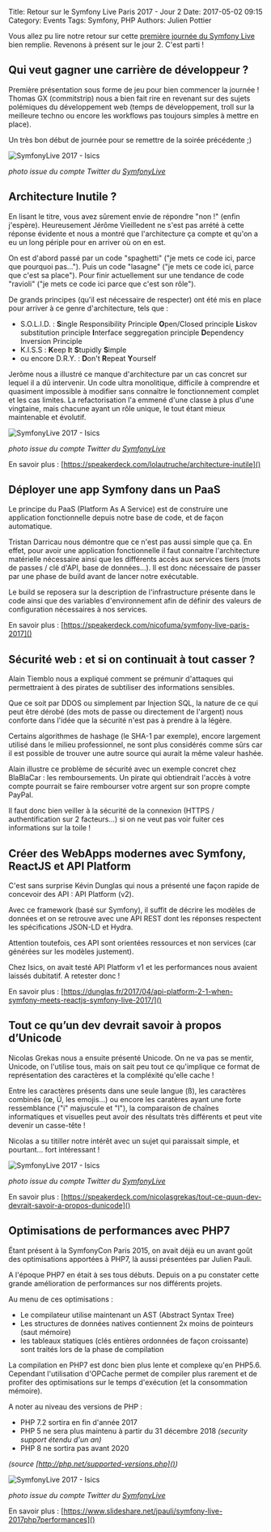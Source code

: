 Title: Retour sur le Symfony Live Paris 2017 - Jour 2
Date: 2017-05-02 09:15
Category: Events
Tags: Symfony, PHP
Authors: Julien Pottier

Vous allez pu lire notre retour sur cette [première journée du Symfony Live](https://blog.isics.fr/retour-sur-le-symfony-live-paris-2017-jour-1.html) bien remplie. Revenons à présent sur le jour 2. C'est parti !

## Qui veut gagner une carrière de développeur ?

Première présentation sous forme de jeu pour bien commencer la journée ! Thomas GX (commitstrip) nous a bien fait rire en revenant sur des sujets polémiques du développement web (temps de développement, troll sur la meilleure techno ou encore les workflows pas toujours simples à mettre en place).

Un très bon début de journée pour se remettre de la soirée précédente ;)

![SymfonyLive 2017 - Isics]({filename}/images/sflive2017_04.jpg)

*photo issue du compte Twitter du [SymfonyLive](https://twitter.com/symfony_live)*


## Architecture Inutile ?

En lisant le titre, vous avez sûrement envie de répondre "non !" (enfin j'espère). Heureusement Jérôme Vieilledent ne s'est pas arrété à cette réponse évidente et nous a montré que l'architecture ça compte et qu'on a eu un long périple pour en arriver où on en est.

On est d'abord passé par un code "spaghetti" ("je mets ce code ici, parce que pourquoi pas...").
Puis un code "lasagne" ("je mets ce code ici, parce que c'est sa place").
Pour finir actuellement sur une tendance de code "ravioli" ("je mets ce code ici parce que c'est son rôle").

De grands principes (qu'il est nécessaire de respecter) ont été mis en place pour arriver à ce genre d'architecture, tels que :

* S.O.L.I.D. : **S**ingle Responsibility Principle **O**pen/Closed principle **L**iskov substitution principle **I**nterface seggregation principle **D**ependency Inversion Principle
* K.I.S.S : **K**eep **I**t **S**tupidly **S**imple
* ou encore D.R.Y. : **D**on't **R**epeat **Y**ourself

Jerôme nous a illustré ce manque d'architecture par un cas concret sur lequel il a dû intervenir. Un code ultra monolitique, difficile à comprendre et quasiment impossible à modifier sans connaitre le fonctionnement complet et les cas limites.
La refactorisation l'a emmené d'une classe à plus d'une vingtaine, mais chacune ayant un rôle unique, le tout étant mieux maintenable et évolutif.

![SymfonyLive 2017 - Isics]({filename}/images/sflive2017_05.jpg)

*photo issue du compte Twitter du [SymfonyLive](https://twitter.com/symfony_live)*

En savoir plus : [https://speakerdeck.com/lolautruche/architecture-inutile]()

## Déployer une app Symfony dans un PaaS

Le principe du PaaS (Platform As A Service) est de construire une application fonctionnelle depuis notre base de code, et de façon automatique.

Tristan Darricau nous démontre que ce n'est pas aussi simple que ça. En effet, pour avoir une application fonctionnelle il faut connaitre l'architecture matérielle nécessaire ainsi que les différents accès aux services tiers (mots de passes / clé d'API, base de données...). Il est donc nécessaire de passer par une phase de build avant de lancer notre exécutable.

Le build se reposera sur la description de l'infrastructure présente dans le code ainsi que des variables d'environnement afin de définir des valeurs de configuration nécessaires à nos services.

En savoir plus : [https://speakerdeck.com/nicofuma/symfony-live-paris-2017]()

## Sécurité web : et si on continuait à tout casser ?

Alain Tiemblo nous a expliqué comment se prémunir d'attaques qui permettraient à des pirates de subtiliser des informations sensibles.

Que ce soit par DDOS ou simplement par Injection SQL, la nature de ce qui peut être dérobé (des mots de passe ou directement de l'argent) nous conforte dans l'idée que la sécurité n'est pas à prendre à la légère.

Certains algorithmes de hashage (le SHA-1 par exemple), encore largement utilisé dans le milieu professionnel, ne sont plus considérés comme sûrs car il est possible de trouver une autre source qui aurait la même valeur hashée.

Alain illustre ce problème de sécurité avec un exemple concret chez BlaBlaCar : les remboursements. Un pirate qui obtiendrait l'accès à votre compte pourrait se faire rembourser votre argent sur son propre compte PayPal.

Il faut donc bien veiller à la sécurité de la connexion (HTTPS / authentification sur 2 facteurs...) si on ne veut pas voir fuiter ces informations sur la toile !

## Créer des WebApps modernes avec Symfony, ReactJS et API Platform

C'est sans surprise Kévin Dunglas qui nous a présenté une façon rapide de concevoir des API : API Platform (v2).

Avec ce framework (basé sur Symfony), il suffit de décrire les modèles de données et on se retrouve avec une API REST dont les réponses respectent les spécifications JSON-LD et Hydra.

Attention toutefois, ces API sont orientées ressources et non services (car générées sur les modèles justement).

Chez Isics, on avait testé API Platform v1 et les performances nous avaient laissés dubitatif. A retester donc !

En savoir plus : [https://dunglas.fr/2017/04/api-platform-2-1-when-symfony-meets-reactjs-symfony-live-2017/]()

## Tout ce qu’un dev devrait savoir à propos d’Unicode

Nicolas Grekas nous a ensuite présenté Unicode. On ne va pas se mentir, Unicode, on l'utilise tous, mais on sait peu tout ce qu'implique ce format de représentation des caractères et la compléxité qu'elle cache !

Entre les caractères présents dans une seule langue (ß), les caractères combinés (œ, Ú, les emojis...) ou encore les caratères ayant une forte ressemblance ("i" majuscule et "l"), la comparaison de chaînes informatiques et visuelles peut avoir des résultats très différents et peut vite devenir un casse-tête !

Nicolas a su titiller notre intérêt avec un sujet qui paraissait simple, et pourtant... fort intéressant !

![SymfonyLive 2017 - Isics]({filename}/images/sflive2017_06.jpg)

*photo issue du compte Twitter du [SymfonyLive](https://twitter.com/symfony_live)*

En savoir plus : [https://speakerdeck.com/nicolasgrekas/tout-ce-quun-dev-devrait-savoir-a-propos-dunicode]()

## Optimisations de performances avec PHP7

Étant présent à la SymfonyCon Paris 2015, on avait déjà eu un avant goût des optimisations apportées à PHP7, là aussi présentées par Julien Pauli.

A l'époque PHP7 en était à ses tous débuts. Depuis on a pu constater cette grande amélioration de performances sur nos différents projets.

Au menu de ces optimisations :

* Le compilateur utilise maintenant un AST (Abstract Syntax Tree)
* Les structures de données natives contiennent 2x moins de pointeurs (saut mémoire)
* les tableaux statiques (clés entières ordonnées de façon croissante) sont traités lors de la phase de compilation

La compilation en PHP7 est donc bien plus lente et complexe qu'en PHP5.6. Cependant l'utilisation d'OPCache permet de compiler plus rarement et de profiter des optimisations sur le temps d'exécution (et la consommation mémoire).

A noter au niveau des versions de PHP :

* PHP 7.2 sortira en fin d'année 2017
* PHP 5 ne sera plus maintenu à partir du 31 décembre 2018 *(security support étendu d'un an)*
* PHP 8 ne sortira pas avant 2020

*(source [http://php.net/supported-versions.php]())*

![SymfonyLive 2017 - Isics]({filename}/images/sflive2017_07.jpg)

*photo issue du compte Twitter du [SymfonyLive](https://twitter.com/symfony_live)*

En savoir plus : [https://www.slideshare.net/jpauli/symfony-live-2017php7performances]()